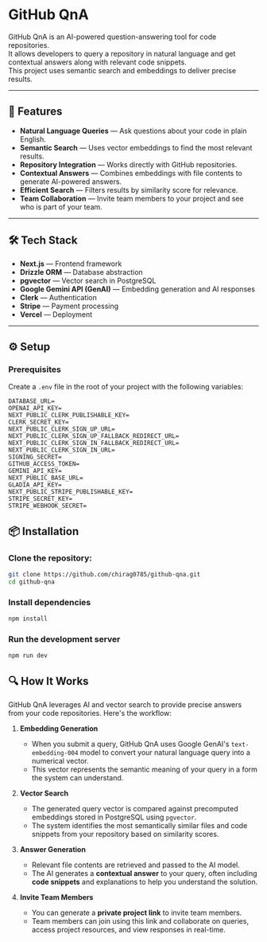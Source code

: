 # GitHub QnA

GitHub QnA is an AI-powered question-answering tool for code repositories.  
It allows developers to query a repository in natural language and get contextual answers along with relevant code snippets.  
This project uses semantic search and embeddings to deliver precise results.

---

## 🚀 Features

- **Natural Language Queries** — Ask questions about your code in plain English.  
- **Semantic Search** — Uses vector embeddings to find the most relevant results.  
- **Repository Integration** — Works directly with GitHub repositories.  
- **Contextual Answers** — Combines embeddings with file contents to generate AI-powered answers.  
- **Efficient Search** — Filters results by similarity score for relevance.  
- **Team Collaboration** — Invite team members to your project and see who is part of your team.    

---

## 🛠 Tech Stack

- **Next.js** — Frontend framework  
- **Drizzle ORM** — Database abstraction  
- **pgvector** — Vector search in PostgreSQL  
- **Google Gemini API (GenAI)** — Embedding generation and AI responses  
- **Clerk** — Authentication  
- **Stripe** — Payment processing  
- **Vercel** — Deployment  

---

## ⚙️ Setup

### Prerequisites

Create a `.env` file in the root of your project with the following variables:

```env
DATABASE_URL=
OPENAI_API_KEY=
NEXT_PUBLIC_CLERK_PUBLISHABLE_KEY=
CLERK_SECRET_KEY=
NEXT_PUBLIC_CLERK_SIGN_UP_URL=
NEXT_PUBLIC_CLERK_SIGN_UP_FALLBACK_REDIRECT_URL=
NEXT_PUBLIC_CLERK_SIGN_IN_FALLBACK_REDIRECT_URL=
NEXT_PUBLIC_CLERK_SIGN_IN_URL=
SIGNING_SECRET=
GITHUB_ACCESS_TOKEN=
GEMINI_API_KEY=
NEXT_PUBLIC_BASE_URL=
GLADIA_API_KEY=
NEXT_PUBLIC_STRIPE_PUBLISHABLE_KEY=
STRIPE_SECRET_KEY=
STRIPE_WEBHOOK_SECRET=
```

## 📦 Installation

### Clone the repository:

```bash
git clone https://github.com/chirag0785/github-qna.git
cd github-qna
```

### Install dependencies
```bash
npm install
```

### Run the development server
```bash
npm run dev
```

## 🔍 How It Works

GitHub QnA leverages AI and vector search to provide precise answers from your code repositories. Here's the workflow:

1. **Embedding Generation**  
   - When you submit a query, GitHub QnA uses Google GenAI's `text-embedding-004` model to convert your natural language query into a numerical vector.  
   - This vector represents the semantic meaning of your query in a form the system can understand.

2. **Vector Search**  
   - The generated query vector is compared against precomputed embeddings stored in PostgreSQL using `pgvector`.  
   - The system identifies the most semantically similar files and code snippets from your repository based on similarity scores.

3. **Answer Generation**  
   - Relevant file contents are retrieved and passed to the AI model.  
   - The AI generates a **contextual answer** to your query, often including **code snippets** and explanations to help you understand the solution.

4. **Invite Team Members**  
   - You can generate a **private project link** to invite team members.  
   - Team members can join using this link and collaborate on queries, access project resources, and view responses in real-time.



